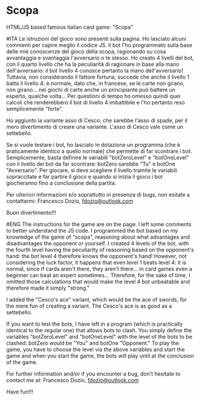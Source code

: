 # Scopa
HTML/JS based famous italian card game: "Scopa"

#ITA
Le istruzioni del gioco sono presenti sulla pagina. Ho lasciato alcuni commenti per capire meglio il codice JS.
Il bot l'ho programmato sulla base delle mie conoscenze del gioco della scopa, ragionando su cosa avvantaggia e svantaggia l'avversario o te stesso.
Ho creato 4 livelli del bot, con il quarto livello che ha la peculiarità di ragionare in base alla mano dell'avversario: il bot livello 4
conosce pertanto la mano dell'avversario! Tuttavia, non considerando il fattore fortuna, succede che anche il livello 1 batta il livello 4: 
è normale, dato che, in francese, se le carte non girano, non girano... nei giochi di carte anche un principiante può battere un esperto, qualche volta...
Per questioni di tempo ho omesso quindi quei calcoli che renderebbero il bot di livello 4 imbattibile e l'ho pertanto reso semplicemente "forte".

Ho aggiunto la variante asso di Cesco, che sarebbe l'asso di spade, per il mero divertimento di creare una variante. L'asso di Cesco vale come un settebello.


Se si vuole testare i bot, ho lasciato in dotazione un programma (che è praticamente identico a quello normale) che permette di far scontrare i bot.
Semplicemente, basta definire le variabili "botZeroLevel" e "botOneLevel" con il livello dei bot da far scontrare: botZero sarebbe "Tu" e botOne 
"Avversario". Per giocare, si deve scegliere il livello tramite le variabili sopraccitate e far partire il gioco e quando si inizia il gioco i bot giocheranno fino
a conclusione della partita.

Per ulteriori informazioni e/o soprattutto in presenza di bugs, non esitate a contattarmi:
Francesco Dozio, 
fdozio@outlook.com

Buon divertimento!!!

#ENG
The instructions for the game are on the page. I left some comments to better understand the JS code.
I programmed the bot based on my knowledge of the game of "scopa", reasoning about what advantages and disadvantages the opponent or yourself.
I created 4 levels of the bot, with the fourth level having the peculiarity of reasoning based on the opponent's hand: the bot level 4
therefore knows the opponent's hand! However, not considering the luck factor, it happens that even level 1 beats level 4: 
it is normal, since if cards aren't there, they aren't there... in card games even a beginner can beat an expert sometimes...
Therefore, for the sake of time, I omitted those calculations that would make the level 4 bot unbeatable and therefore made it simply "strong."

I added the "Cesco's ace" variant, which would be the ace of swords, for the mere fun of creating a variant. The Cesco's ace is as good as a settebello.


If you want to test the bots, I have left in a program (which is practically identical to the regular one) that allows bots to clash.
You simply define the variables "botZeroLevel" and "botOneLevel" with the level of the bots to be clashed: botZero would be "You" and botOne 
"Opponent." To play the game, you have to choose the level via the above variables and start the game and when you start the game, the bots will play until
at the conclusion of the game.

For further information and/or if you encounter a bug, don't hesitate to contact me at:
Francesco Dozio, 
fdozio@outlook.com

Have fun!!!

